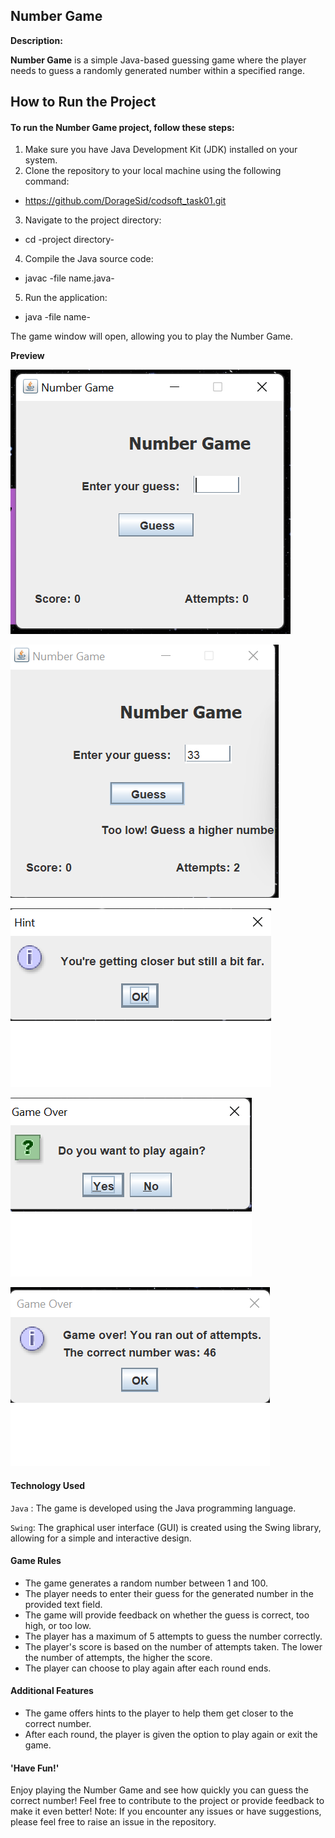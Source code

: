 ## Number Game

**Description:**

**Number Game** is a simple Java-based guessing game where the player needs to guess a randomly generated number within a specified range.

## How to Run the Project
#### To run the Number Game project, follow these steps:
1. Make sure you have Java Development Kit (JDK) installed on your system.
2. Clone the repository to your local machine using the following command:
  -  https://github.com/DorageSid/codsoft_task01.git
3. Navigate to the project directory:
  -  cd -project directory-
4. Compile the Java source code:
  -  javac -file name.java-
5. Run the application:
  -  java -file name-

The game window will open, allowing you to play the Number Game.

**Preview**

![start](https://github.com/DorageSid/CODSOFT-java/blob/master/src/numbergame/images/start.png)

![working](https://github.com/DorageSid/CODSOFT-java/blob/master/src/numbergame/images/working.png)

![hints](https://github.com/DorageSid/CODSOFT-java/blob/master/src/numbergame/images/hints.png)

![confirm](https://github.com/DorageSid/CODSOFT-java/blob/master/src/numbergame/images/confirm.png)

![exit & over](https://github.com/DorageSid/CODSOFT-java/blob/master/src/numbergame/images/end%20%26%20result.png)


#### Technology Used
`Java` : The game is developed using the Java programming language.

`Swing`: The graphical user interface (GUI) is created using the Swing library, allowing for a simple and interactive design.
#### Game Rules
- The game generates a random number between 1 and 100.
- The player needs to enter their guess for the generated number in the provided text field.
- The game will provide feedback on whether the guess is correct, too high, or too low.
- The player has a maximum of 5 attempts to guess the number correctly.
- The player's score is based on the number of attempts taken. The lower the number of attempts, the higher the score.
- The player can choose to play again after each round ends.

#### Additional Features
- The game offers hints to the player to help them get closer to the correct number.
- After each round, the player is given the option to play again or exit the game.
  
#### 'Have Fun!'
Enjoy playing the Number Game and see how quickly you can guess the correct number! Feel free to contribute to the project or provide feedback to make it even better!
Note: If you encounter any issues or have suggestions, please feel free to raise an issue in the repository.


